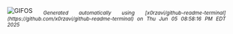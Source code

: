 <div align="justify">
<picture>
    <source media="(prefers-color-scheme: dark)" srcset="https://i.ibb.co/HDRBKtc4/output-gif.gif">
    <source media="(prefers-color-scheme: light)" srcset="https://i.ibb.co/HDRBKtc4/output-gif.gif">
    <img alt="GIFOS" src="https://i.ibb.co/HDRBKtc4/output-gif.gif">
</picture>
<sub><i>Generated automatically using [x0rzavi/github-readme-terminal](https://github.com/x0rzavi/github-readme-terminal) on Thu Jun 05 08:58:16 PM EDT 2025</i></sub>
</div>

<!--  -->